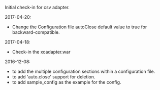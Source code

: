 Initial check-in for csv adapter.

2017-04-20:
- Change the Configuration file autoClose default value to true for backward-compatible.

2017-04-18:
- Check-in the xcadapter.war

2016-12-08:
- to add the multiple configuration sections within a configuration file.
- to add 'auto.close' support for deletion.
- to add sample_config as the example for the config.
